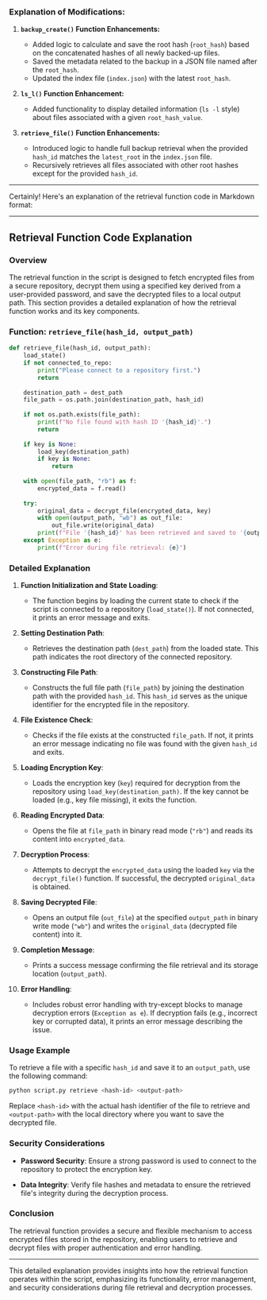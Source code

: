 ### Explanation of Modifications:

1. **`backup_create()` Function Enhancements:**
   - Added logic to calculate and save the root hash (`root_hash`) based on the concatenated hashes of all newly backed-up files.
   - Saved the metadata related to the backup in a JSON file named after the `root_hash`.
   - Updated the index file (`index.json`) with the latest `root_hash`.

2. **`ls_l()` Function Enhancement:**
   - Added functionality to display detailed information (`ls -l` style) about files associated with a given `root_hash_value`.

3. **`retrieve_file()` Function Enhancements:**
   - Introduced logic to handle full backup retrieval when the provided `hash_id` matches the `latest_root` in the `index.json` file.
   - Recursively retrieves all files associated with other root hashes except for the provided `hash_id`.

---

Certainly! Here's an explanation of the retrieval function code in Markdown format:

---

## Retrieval Function Code Explanation

### Overview

The retrieval function in the script is designed to fetch encrypted files from a secure repository, decrypt them using a specified key derived from a user-provided password, and save the decrypted files to a local output path. This section provides a detailed explanation of how the retrieval function works and its key components.

### Function: `retrieve_file(hash_id, output_path)`

```python
def retrieve_file(hash_id, output_path):
    load_state()
    if not connected_to_repo:
        print("Please connect to a repository first.")
        return
    
    destination_path = dest_path
    file_path = os.path.join(destination_path, hash_id)
    
    if not os.path.exists(file_path):
        print(f"No file found with hash ID '{hash_id}'.")
        return
    
    if key is None:
        load_key(destination_path)
        if key is None:
            return
    
    with open(file_path, "rb") as f:
        encrypted_data = f.read()
    
    try:
        original_data = decrypt_file(encrypted_data, key)
        with open(output_path, "wb") as out_file:
            out_file.write(original_data)
        print(f"File '{hash_id}' has been retrieved and saved to '{output_path}'.")
    except Exception as e:
        print(f"Error during file retrieval: {e}")
```

### Detailed Explanation

1. **Function Initialization and State Loading**:
   - The function begins by loading the current state to check if the script is connected to a repository (`load_state()`). If not connected, it prints an error message and exits.

2. **Setting Destination Path**:
   - Retrieves the destination path (`dest_path`) from the loaded state. This path indicates the root directory of the connected repository.

3. **Constructing File Path**:
   - Constructs the full file path (`file_path`) by joining the destination path with the provided `hash_id`. This `hash_id` serves as the unique identifier for the encrypted file in the repository.

4. **File Existence Check**:
   - Checks if the file exists at the constructed `file_path`. If not, it prints an error message indicating no file was found with the given `hash_id` and exits.

5. **Loading Encryption Key**:
   - Loads the encryption key (`key`) required for decryption from the repository using `load_key(destination_path)`. If the key cannot be loaded (e.g., key file missing), it exits the function.

6. **Reading Encrypted Data**:
   - Opens the file at `file_path` in binary read mode (`"rb"`) and reads its content into `encrypted_data`.

7. **Decryption Process**:
   - Attempts to decrypt the `encrypted_data` using the loaded `key` via the `decrypt_file()` function. If successful, the decrypted `original_data` is obtained.

8. **Saving Decrypted File**:
   - Opens an output file (`out_file`) at the specified `output_path` in binary write mode (`"wb"`) and writes the `original_data` (decrypted file content) into it.

9. **Completion Message**:
   - Prints a success message confirming the file retrieval and its storage location (`output_path`).

10. **Error Handling**:
    - Includes robust error handling with try-except blocks to manage decryption errors (`Exception as e`). If decryption fails (e.g., incorrect key or corrupted data), it prints an error message describing the issue.

### Usage Example

To retrieve a file with a specific `hash_id` and save it to an `output_path`, use the following command:

```bash
python script.py retrieve <hash-id> <output-path>
```

Replace `<hash-id>` with the actual hash identifier of the file to retrieve and `<output-path>` with the local directory where you want to save the decrypted file.

### Security Considerations

- **Password Security**: Ensure a strong password is used to connect to the repository to protect the encryption key.
  
- **Data Integrity**: Verify file hashes and metadata to ensure the retrieved file's integrity during the decryption process.

### Conclusion

The retrieval function provides a secure and flexible mechanism to access encrypted files stored in the repository, enabling users to retrieve and decrypt files with proper authentication and error handling.

---

This detailed explanation provides insights into how the retrieval function operates within the script, emphasizing its functionality, error management, and security considerations during file retrieval and decryption processes.
